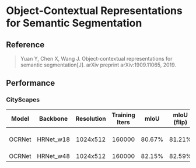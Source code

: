 # Object-Contextual Representations for Semantic Segmentation

## Reference

> Yuan Y, Chen X, Wang J. Object-contextual representations for semantic segmentation[J]. arXiv preprint arXiv:1909.11065, 2019.

## Performance

### CityScapes

| Model | Backbone | Resolution | Training Iters | mIoU | mIoU (flip) | mIoU (ms+flip) | Links |
|:-:|:-:|:-:|:-:|:-:|:-:|:-:|:-:|
|OCRNet|HRNet_w18|1024x512|160000|80.67%|81.21%|81.30|[model](https://paddleseg.bj.bcebos.com/dygraph/ocrnet_hrnetw18_cityscapes_1024x512_160k/model.pdparams) \| [log](https://paddleseg.bj.bcebos.com/dygraph/ocrnet_hrnetw18_cityscapes_1024x512_160k/train.log) \| [vdl](https://paddlepaddle.org.cn/paddle/visualdl/service/app?id=901a5d0a78b71ca56f06002f05547837)|
|OCRNet|HRNet_w48|1024x512|160000|82.15%|82.59%|82.85||[model](https://paddleseg.bj.bcebos.com/dygraph/ocrnet_hrnetw48_cityscapes_1024x512_160k/model.pdparams) \| [log](https://paddleseg.bj.bcebos.com/dygraph/ocrnet_hrnetw48_cityscapes_1024x512_160k/train.log) \| [vdl](https://paddlepaddle.org.cn/paddle/visualdl/service/app?id=176bf6ca4d89957ffe62ac7c30fcd039) |
